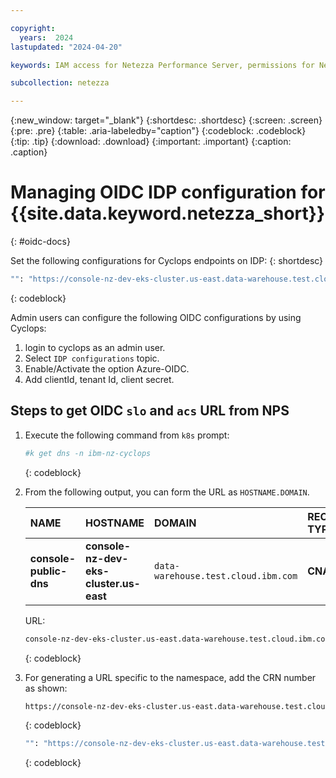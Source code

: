 ```yaml
---

copyright:
  years:  2024
lastupdated: "2024-04-20"

keywords: IAM access for Netezza Performance Server, permissions for Netezza Performance Server, identity and access management for Netezza Performance Server, roles for Netezza Performance Server, actions for Netezza Performance Server, assigning access for Netezza Performance Server

subcollection: netezza

---
```


{:new_window: target="_blank"}
{:shortdesc: .shortdesc}
{:screen: .screen}
{:pre: .pre}
{:table: .aria-labeledby="caption"}
{:codeblock: .codeblock}
{:tip: .tip}
{:download: .download}
{:important: .important}
{:caption: .caption}

# Managing OIDC IDP configuration for {{site.data.keyword.netezza_short}}
{: #oidc-docs}

Set the following configurations for Cyclops endpoints on IDP:
{: shortdesc}

 ```bash
"": "https://console-nz-dev-eks-cluster.us-east.data-warehouse.test.cloud.ibm.com/v1/oidcredirect?crn=<crn_of_namespace>"
```
{: codeblock}

Admin users can configure the following OIDC configurations by using Cyclops:

1. login to cyclops as an admin user.
1. Select `IDP configurations` topic.
1. Enable/Activate the option Azure-OIDC.
1. Add clientId, tenant Id, client secret.

## Steps to get OIDC `slo` and `acs` URL from NPS

1. Execute the following command from `k8s` prompt:

    ```bash
    #k get dns -n ibm-nz-cyclops
    ```
    {: codeblock}

1. From the following output, you can form the URL as `HOSTNAME.DOMAIN`.

   | NAME | HOSTNAME | DOMAIN | RECORD TYPE |
   | :----------- | :----------- | :----------- | :----------- |
   | **console-public-dns** | **console-nz-dev-eks-cluster.us-east** | `data-warehouse.test.cloud.ibm.com` | **CNAME** |

   URL:

   ```bash
   console-nz-dev-eks-cluster.us-east.data-warehouse.test.cloud.ibm.com
   ```
   {: codeblock}

1. For generating a URL specific to the namespace, add the CRN number as shown:

   ```bash
   https://console-nz-dev-eks-cluster.us-east.data-warehouse.test.cloud.ibm.com/#/?crn=<crn_of_namespace>
   ```
   {: codeblock}

   ```bash
   "": "https://console-nz-dev-eks-cluster.us-east.data-warehouse.test.cloud.ibm.com/v1/oidcredirect?crn=<crn_of_namespace>"
   ```
   {: codeblock}
